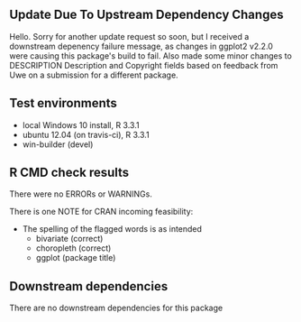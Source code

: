 ## Update Due To Upstream Dependency Changes
Hello. Sorry for another update request so soon, but I received a downstream
depenency failure message, as changes in ggplot2 v2.2.0
were causing this package's build to fail. 
Also made some minor changes to DESCRIPTION Description and Copyright fields
based on feedback from Uwe on a submission for a different package. 

## Test environments
* local Windows 10 install, R 3.3.1
* ubuntu 12.04 (on travis-ci), R 3.3.1
* win-builder (devel)

## R CMD check results
There were no ERRORs or WARNINGs. 

There is one NOTE for CRAN incoming feasibility:
* The spelling of the flagged words is as intended
    * bivariate (correct)
    * choropleth (correct)
    * ggplot (package title)

## Downstream dependencies
There are no downstream dependencies for this package
